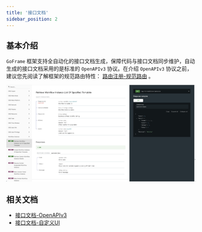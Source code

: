 ```yaml
---
title: '接口文档'
sidebar_position: 2
---
```


## 基本介绍

`GoFrame` 框架支持全自动化的接口文档生成，保障代码与接口文档同步维护，自动生成的接口文档采用的是标准的 `OpenAPIv3` 协议。在介绍 `OpenAPIv3` 协议之前，建议您先阅读了解框架的规范路由特性： [路由注册-规范路由](output/goframe-v2.6-md/WEB服务开发/路由管理/路由管理-路由注册/路由注册-规范路由) 。

![](/markdown/cfc160ced7486d75fb9d0c540ee48469.png)

## 相关文档

- [接口文档-OpenAPIv3](output/goframe-v2.6-md/WEB服务开发/接口文档/接口文档-OpenAPIv3)
- [接口文档-自定义UI](output/goframe-v2.6-md/WEB服务开发/接口文档/接口文档-自定义UI)